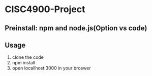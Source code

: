 ﻿# CISC4900-Project
## Preinstall: npm and node.js(Option vs code)
## Usage
1. clone the code
2. npm install
3. open locallhost:3000 in your broswer
